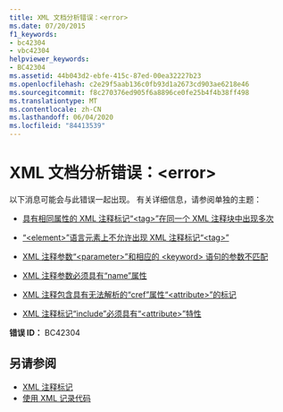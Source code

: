 ```yaml
---
title: XML 文档分析错误：<error>
ms.date: 07/20/2015
f1_keywords:
- bc42304
- vbc42304
helpviewer_keywords:
- BC42304
ms.assetid: 44b043d2-ebfe-415c-87ed-00ea32227b23
ms.openlocfilehash: c2e29f5aab136c0fb93d1a2673cd903ae6218e46
ms.sourcegitcommit: f8c270376ed905f6a8896ce0fe25b4f4b38ff498
ms.translationtype: MT
ms.contentlocale: zh-CN
ms.lasthandoff: 06/04/2020
ms.locfileid: "84413539"
---
```

# <a name="xml-documentation-parse-error-error"></a>XML 文档分析错误：\<error>
以下消息可能会与此错误一起出现。 有关详细信息，请参阅单独的主题：  
  
- [具有相同属性的 XML 注释标记“\<tag>”在同一个 XML 注释块中出现多次](bc42305.md)  
  
- [“\<element>”语言元素上不允许出现 XML 注释标记“\<tag>”](bc42306.md)  
  
- [XML 注释参数“\<parameter>”和相应的 \<keyword> 语句的参数不匹配](bc42307.md)  
  
- [XML 注释参数必须具有“name”属性](bc42308.md)  
  
- [XML 注释包含具有无法解析的“cref”属性“\<attribute>”的标记](bc42309.md)  
  
- [XML 注释标记“include”必须具有“\<attribute>”特性](bc42310.md)  
  
 **错误 ID：** BC42304  
  
## <a name="see-also"></a>另请参阅

- [XML 注释标记](../language-reference/xmldoc/index.md)
- [使用 XML 记录代码](../programming-guide/program-structure/documenting-your-code-with-xml.md)
